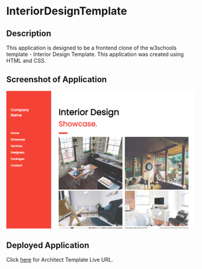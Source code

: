 # InteriorDesignTemplate

## Description
This application is designed to be a frontend clone of the w3schools template - Interior Design Template. This application was created using HTML and CSS.

## Screenshot of Application
![Screenshot](homepage-interior.png)

## Deployed Application
Click [here](https://angelomarlopez.github.io/InteriorDesignTemplate/) for Architect Template Live URL.
